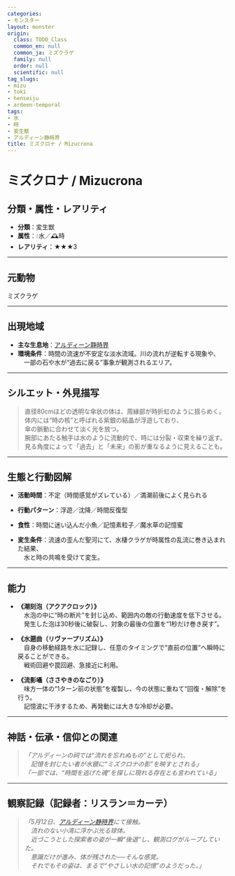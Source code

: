 ```yaml
---
categories:
- モンスター
layout: monster
origin:
  class: TODO_Class
  common_en: null
  common_ja: ミズクラゲ
  family: null
  order: null
  scientific: null
tag_slugs:
- mizu
- toki
- henseiju
- ardeen-temporal
tags:
- 水
- 時
- 変生獣
- アルディーン静時界
title: ミズクロナ / Mizucrona
---
```


# ミズクロナ / Mizucrona

## 分類・属性・レアリティ

* **分類**：変生獣  
* **属性**：💧水／🕰時  
* **レアリティ**：★★★3

---

## 元動物

ミズクラゲ

---

## 出現地域

* **主な生息地**：[アルディーン静時界](../place/ardeen_temporal.md)  
* **環境条件**：時間の流速が不安定な淡水流域。川の流れが逆転する現象や、  
　一部の石や水が“過去に戻る”事象が観測されるエリア。

---

## シルエット・外見描写

> 直径80cmほどの透明な傘状の体は、周縁部が時折虹のように揺らめく。  
> 体内には“時の核”と呼ばれる紫銀の結晶が浮遊しており、  
> 傘の脈動に合わせて淡く光を放つ。  
> 腕部にあたる触手は水のように流動的で、時には分裂・収束を繰り返す。  
> 見る角度によって「過去」と「未来」の影が重なるように見えることも。

---

## 生態と行動図解

* **活動時間**：不定（時間感覚がズレている）／満潮前後によく見られる  
* **行動パターン**：浮遊／沈降／時間反復型  
* **食性**：時間に迷い込んだ小魚／記憶素粒子／魔水草の記憶蜜

* **変生条件**：流速の歪んだ聖河にて、水棲クラゲが時属性の乱流に巻き込まれた結果、  
　水と時の共鳴を受けて変生。

---

## 能力

* **《潮刻泡（アクアクロック）》**  
　水泡の中に“時の断片”を封じ込め、範囲内の敵の行動速度を低下させる。  
　発生した泡は30秒後に破裂し、対象の最後の位置を“1秒だけ巻き戻す”。

* **《水遡曲（リヴァープリズム）》**  
　自身の移動経路を水に記録し、任意のタイミングで“直前の位置”へ瞬時に戻ることができる。  
　戦術回避や罠回避、急接近に利用。

* **《流影囁（ささやきのなごり）》**  
　味方一体の“1ターン前の状態”を複製し、今の状態に重ねて“回復・解除”を行う。  
　記憶波に干渉するため、再発動には大きな冷却が必要。

---

## 神話・伝承・信仰との関連

> *「アルディーンの祠では“流れを忘れぬもの”として祀られ、  
　記憶を封じたい者が水鏡に“ミズクロナの影”を映すとされる」*  
> *「一部では、“時間を逃げた魂”を探しに現れる存在とも言われている」*

---

## 観察記録（記録者：リスラン＝カーテ）

> *「5月12日、[アルディーン静時界](../place/ardeen_temporal.md)にて接触。  
　流れのない小湾に浮かぶ光る球体。  
　近づこうとした探索者の姿が一瞬“後退”し、観測ログがループしていた。  
　意識だけが進み、体が残された──そんな感覚。  
　それでもその姿は、まるで“やさしい水の記憶”のようだった。」*